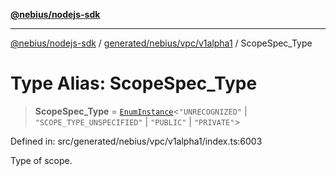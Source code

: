 [**@nebius/nodejs-sdk**](../../../../../README.md)

***

[@nebius/nodejs-sdk](../../../../../README.md) / [generated/nebius/vpc/v1alpha1](../README.md) / ScopeSpec\_Type

# Type Alias: ScopeSpec\_Type

> **ScopeSpec\_Type** = [`EnumInstance`](../../../../../runtime/protos/enum/type-aliases/EnumInstance.md)\<`"UNRECOGNIZED"` \| `"SCOPE_TYPE_UNSPECIFIED"` \| `"PUBLIC"` \| `"PRIVATE"`\>

Defined in: src/generated/nebius/vpc/v1alpha1/index.ts:6003

Type of scope.
